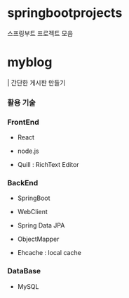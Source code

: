 # springbootprojects

스프링부트 프로젝트 모음

# myblog

| 간단한 게시판 만들기

### 활용 기술

### FrontEnd

- React

- node.js

- Quill : RichText Editor

### BackEnd

- SpringBoot

- WebClient

- Spring Data JPA

- ObjectMapper

- Ehcache : local cache


### DataBase

- MySQL

